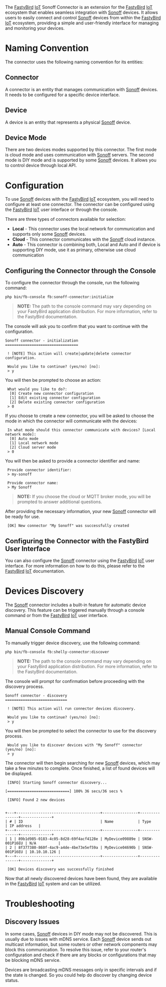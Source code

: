 The [FastyBird](https://www.fastybird.com) [IoT](https://en.wikipedia.org/wiki/Internet_of_things) Sonoff Connector is an extension for the [FastyBird](https://www.fastybird.com) [IoT](https://en.wikipedia.org/wiki/Internet_of_things) ecosystem that enables seamless integration
with [Sonoff](https://sonoff.tech) devices. It allows users to easily connect and control [Sonoff](https://sonoff.tech) devices from within the [FastyBird](https://www.fastybird.com) [IoT](https://en.wikipedia.org/wiki/Internet_of_things) ecosystem,
providing a simple and user-friendly interface for managing and monitoring your devices.

# Naming Convention

The connector uses the following naming convention for its entities:

## Connector

A connector is an entity that manages communication with [Sonoff](https://sonoff.tech) devices. It needs to be configured for a specific device interface.

## Device

A device is an entity that represents a physical [Sonoff](https://sonoff.tech) device.

## Device Mode

There are two devices modes supported by this connector.
The first mode is cloud mode and uses communication with [Sonoff](https://sonoff.tech) servers.
The second mode is DIY mode and is supported by some [Sonoff](https://sonoff.tech) devices. It allows you to control device
through local API.

# Configuration

To use [Sonoff](https://sonoff.tech) devices with the [FastyBird](https://www.fastybird.com) [IoT](https://en.wikipedia.org/wiki/Internet_of_things) ecosystem, you will need to configure at least one connector.
The connector can be configured using the [FastyBird](https://www.fastybird.com) [IoT](https://en.wikipedia.org/wiki/Internet_of_things) user interface or through the console.

There are three types of connectors available for selection:

- **Local** - This connector uses the local network for communication and supports only some [Sonoff](https://sonoff.tech) devices.
- **Cloud** - This connector communicates with the [Sonoff](https://sonoff.tech) cloud instance.
- **Auto** - This connector is combining both, Local and Auto and if device is supporting DIY mode, use it as primary, otherwise use cloud communication

## Configuring the Connector through the Console

To configure the connector through the console, run the following command:

```shell
php bin/fb-console fb:sonoff-connector:initialize
```

> **NOTE:**
The path to the console command may vary depending on your FastyBird application distribution. For more information, refer to the FastyBird documentation.

The console will ask you to confirm that you want to continue with the configuration.

```shell
Sonoff connector - initialization
=================================

 ! [NOTE] This action will create|update|delete connector configuration.                                                       

 Would you like to continue? (yes/no) [no]:
 > y
```

You will then be prompted to choose an action:

```shell
 What would you like to do?:
  [0] Create new connector configuration
  [1] Edit existing connector configuration
  [2] Delete existing connector configuration
 > 0
```

If you choose to create a new connector, you will be asked to choose the mode in which the connector will communicate with the devices:

```shell
 In what mode should this connector communicate with devices? [Local network mode]:
  [0] Auto mode
  [1] Local network mode
  [2] Cloud server mode
 > 0
```

You will then be asked to provide a connector identifier and name:

```shell
 Provide connector identifier:
 > my-sonoff
```

```shell
 Provide connector name:
 > My Sonoff
```

> **NOTE:**
If you choose the cloud or MQTT broker mode, you will be prompted to answer additional questions.

After providing the necessary information, your new [Sonoff](https://sonoff.tech) connector will be ready for use.

```shell
 [OK] New connector "My Sonoff" was successfully created                                                                
```

## Configuring the Connector with the FastyBird User Interface

You can also configure the [Sonoff](https://sonoff.tech) connector using the [FastyBird](https://www.fastybird.com) [IoT](https://en.wikipedia.org/wiki/Internet_of_things) user interface. For more information on how to do this,
please refer to the [FastyBird](https://www.fastybird.com) [IoT](https://en.wikipedia.org/wiki/Internet_of_things) documentation.

# Devices Discovery

The [Sonoff](https://sonoff.tech) connector includes a built-in feature for automatic device discovery. This feature can be triggered manually
through a console command or from the [FastyBird](https://www.fastybird.com) [IoT](https://en.wikipedia.org/wiki/Internet_of_things) user interface.

## Manual Console Command

To manually trigger device discovery, use the following command:

```shell
php bin/fb-console fb:shelly-connector:discover
```

> **NOTE:**
The path to the console command may vary depending on your FastyBird application distribution. For more information, refer to the FastyBird documentation.

The console will prompt for confirmation before proceeding with the discovery process.

```shell
Sonoff connector - discovery
============================

 ! [NOTE] This action will run connector devices discovery.

 Would you like to continue? (yes/no) [no]:
 > y
```

You will then be prompted to select the connector to use for the discovery process.

```shell
 Would you like to discover devices with "My Sonoff" connector (yes/no) [no]:
 > y
```

The connector will then begin searching for new [Sonoff](https://sonoff.tech) devices, which may take a few minutes to complete. Once finished,
a list of found devices will be displayed.

```shell
 [INFO] Starting Sonoff connector discovery...

[============================] 100% 36 secs/36 secs %

 [INFO] Found 2 new devices


+---+--------------------------------------+----------------+---------------+--------------+
| # | ID                                   | Name           | Type          | IP address   |
+---+--------------------------------------+----------------+---------------+--------------+
| 1 | 89b1d985-0183-4c05-8d28-69f4acf4128e | MyDevice09889e | SNSW-001P16EU | N/A          |
| 2 | 8f377380-860f-4ac9-a4de-4be73e5ef59a | MyDevice04690b | SNSW-001P16EU | 10.10.10.126 |
+---+--------------------------------------+----------------+---------------+--------------+

 [OK] Devices discovery was successfully finished
```

Now that all newly discovered devices have been found, they are available in the [FastyBird](https://www.fastybird.com) [IoT](https://en.wikipedia.org/wiki/Internet_of_things) system and can be utilized.

# Troubleshooting

## Discovery Issues

In some cases, [Sonoff](https://sonoff.tech) devices in DIY mode may not be discovered. This is usually due to issues with mDNS service. Each [Sonoff](https://sonoff.tech) device
sends out multicast information, but some routers or other network components may block this communication.
To resolve this issue, refer to your router's configuration and check if there are any blocks or configurations that may
be blocking mDNS service.

Devices are broadcasting mDNS messages only in specific intervals and if the state is changed. So you could help do discover by changing device status.
